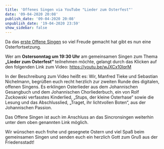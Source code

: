 ```yaml
---
title: 'Offenes Singen via YouTube "Lieder zum Osterfest"'
date: '09-04-2020 20:08'
publish_date: '09-04-2020 20:08'
unpublish_date: '19-04-2020 23:59'
show_sidebar: false
---
```


Da das [erste Offene Singen](https://www.youtube.com/watch?v=oYnWWPVvThA&feature=youtu.be) so viel Freude gemacht hat gibt es nun eine Osterfortsetzung.

Wer am **Ostersonntag um 19:30 Uhr** am gemeinsamen Singen zum Thema **„Lieder zum Osterfest“** teilnehmen möchte, gelangt durch das Klicken auf den folgenden Link zum Video: https://youtu.be/wJXCx10lqrM
 
In der Beschreibung zum Video heißt es:
Wir, Manfred Tieke und Sebastian Nichelmann, begrüßen euch recht herzlich zur zweiten Runde des digitalen, offenen Singens.
Es erklingen Osterlieder aus dem Johannischen Gesangbuch und dem Johannischen Chorliederbuch, ein von Rolf Zuckowski verfasstes Kinderlied, „Stups, der kleine Osterhase“ sowie die Lesung und das Abschlusslied, „Traget, ihr lichtvollen Boten“, aus der Johannischen Passion.

Das Offene Singen ist auch im Anschluss an das Sincronsingen weiterhin unter dem oben genannten Link  möglich.

Wir wünschen euch frohe und gesegnete Ostern und viel Spaß beim gemeinsamen Singen und senden euch ein herzlich Gott zum Gruß aus der Friedensstadt!
